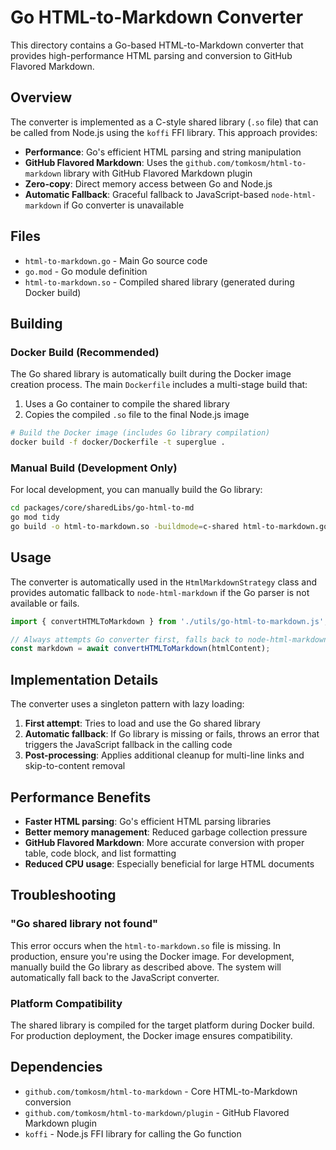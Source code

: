 # Go HTML-to-Markdown Converter

This directory contains a Go-based HTML-to-Markdown converter that provides high-performance HTML parsing and conversion to GitHub Flavored Markdown.

## Overview

The converter is implemented as a C-style shared library (`.so` file) that can be called from Node.js using the `koffi` FFI library. This approach provides:

- **Performance**: Go's efficient HTML parsing and string manipulation
- **GitHub Flavored Markdown**: Uses the `github.com/tomkosm/html-to-markdown` library with GitHub Flavored Markdown plugin
- **Zero-copy**: Direct memory access between Go and Node.js
- **Automatic Fallback**: Graceful fallback to JavaScript-based `node-html-markdown` if Go converter is unavailable

## Files

- `html-to-markdown.go` - Main Go source code
- `go.mod` - Go module definition
- `html-to-markdown.so` - Compiled shared library (generated during Docker build)

## Building

### Docker Build (Recommended)

The Go shared library is automatically built during the Docker image creation process. The main `Dockerfile` includes a multi-stage build that:

1. Uses a Go container to compile the shared library
2. Copies the compiled `.so` file to the final Node.js image

```bash
# Build the Docker image (includes Go library compilation)
docker build -f docker/Dockerfile -t superglue .
```

### Manual Build (Development Only)

For local development, you can manually build the Go library:

```bash
cd packages/core/sharedLibs/go-html-to-md
go mod tidy
go build -o html-to-markdown.so -buildmode=c-shared html-to-markdown.go
```

## Usage

The converter is automatically used in the `HtmlMarkdownStrategy` class and provides automatic fallback to `node-html-markdown` if the Go parser is not available or fails.

```typescript
import { convertHTMLToMarkdown } from './utils/go-html-to-markdown.js';

// Always attempts Go converter first, falls back to node-html-markdown if needed
const markdown = await convertHTMLToMarkdown(htmlContent);
```

## Implementation Details

The converter uses a singleton pattern with lazy loading:

1. **First attempt**: Tries to load and use the Go shared library
2. **Automatic fallback**: If Go library is missing or fails, throws an error that triggers the JavaScript fallback in the calling code
3. **Post-processing**: Applies additional cleanup for multi-line links and skip-to-content removal

## Performance Benefits

- **Faster HTML parsing**: Go's efficient HTML parsing libraries
- **Better memory management**: Reduced garbage collection pressure
- **GitHub Flavored Markdown**: More accurate conversion with proper table, code block, and list formatting
- **Reduced CPU usage**: Especially beneficial for large HTML documents

## Troubleshooting

### "Go shared library not found"

This error occurs when the `html-to-markdown.so` file is missing. In production, ensure you're using the Docker image. For development, manually build the Go library as described above. The system will automatically fall back to the JavaScript converter.

### Platform Compatibility

The shared library is compiled for the target platform during Docker build. For production deployment, the Docker image ensures compatibility.

## Dependencies

- `github.com/tomkosm/html-to-markdown` - Core HTML-to-Markdown conversion
- `github.com/tomkosm/html-to-markdown/plugin` - GitHub Flavored Markdown plugin
- `koffi` - Node.js FFI library for calling the Go function 